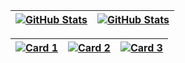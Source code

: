 | [![GitHub Stats](https://github-readme-stats.vercel.app/api?username=DanielScabeni&show_icons=true&card_width=300&theme=chartreuse-dark)](https://github.com/DanielScabeni) | [![GitHub Stats](https://github-readme-stats.vercel.app/api?username=DanielScabeni&show_icons=true&card_width=130&theme=dark#gh-dark-mode-only)](https://github.com/DanielScabeni) |
| --- | --- |

| [![Card 1](https://github-readme-stats.vercel.app/api/top-langs/?username=DanielScabeni&layout=donut-vertical&theme=dark)](https://github.com/DanielScabeni) | [![Card 2](https://github-readme-stats.vercel.app/api/top-langs/?username=DanielScabeni&langs_count=8&theme=dark)](https://github.com/DanielScabeni) | [![Card 3](https://github-readme-stats.vercel.app/api/top-langs/?username=DanielScabeni&layout=pie&theme=dark)](https://github.com/DanielScabeni) |
| --- | --- | --- |


<!--
**DanielScabeni/DanielScabeni** is a ✨ _special_ ✨ repository because its `README.md` (this file) appears on your GitHub profile.

Here are some ideas to get you started:

- 🔭 I’m currently working on ...
- 🌱 I’m currently learning ...
- 👯 I’m looking to collaborate on ...
- 🤔 I’m looking for help with ...
- 💬 Ask me about ...
- 📫 How to reach me: ...
- 😄 Pronouns: ...
- ⚡ Fun fact: ...
-->
